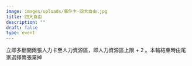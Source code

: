 ```yaml
---
image: images/uploads/事件卡-四大自由.jpg
title: 四大自由
description: ""
draft: false
type: event
---
```

立即多翻開兩張人力卡至人力資源區，即人力資源區上限 + 2 。本輪結束時由尾家選擇兩張棄掉